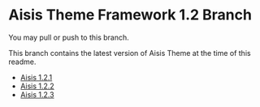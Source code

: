 Aisis Theme Framework 1.2 Branch
=================================

You may pull or push to this branch.

This branch contains the latest version of Aisis Theme at the time of this readme.

- [Aisis 1.2.1](http://aisis.adambalan.com/news/aisis-1-2-1-is-finally-here/)
- [Aisis 1.2.2](http://wp.me/p2viJH-sN)
- [Aisis 1.2.3](http://aisis.adambalan.com/news/aisis-1-2-3-is-here-and-were-a-year-old/)
